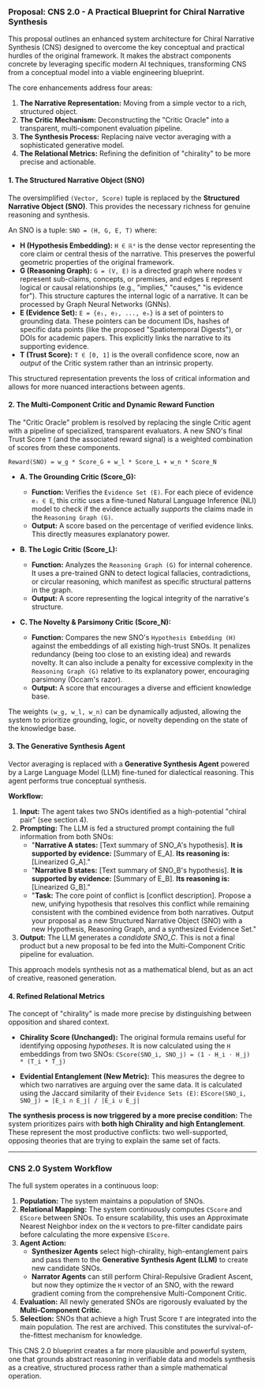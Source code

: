 ### **Proposal: CNS 2.0 - A Practical Blueprint for Chiral Narrative Synthesis**

This proposal outlines an enhanced system architecture for Chiral Narrative Synthesis (CNS) designed to overcome the key conceptual and practical hurdles of the original framework. It makes the abstract components concrete by leveraging specific modern AI techniques, transforming CNS from a conceptual model into a viable engineering blueprint.

The core enhancements address four areas:
1.  **The Narrative Representation:** Moving from a simple vector to a rich, structured object.
2.  **The Critic Mechanism:** Deconstructing the "Critic Oracle" into a transparent, multi-component evaluation pipeline.
3.  **The Synthesis Process:** Replacing naive vector averaging with a sophisticated generative model.
4.  **The Relational Metrics:** Refining the definition of "chirality" to be more precise and actionable.

#### **1. The Structured Narrative Object (SNO)**

The oversimplified `(Vector, Score)` tuple is replaced by the **Structured Narrative Object (SNO)**. This provides the necessary richness for genuine reasoning and synthesis.

An SNO is a tuple: `SNO = (H, G, E, T)` where:

*   **H (Hypothesis Embedding):** `H ∈ ℝᵈ` is the dense vector representing the core claim or central thesis of the narrative. This preserves the powerful geometric properties of the original framework.
*   **G (Reasoning Graph):** `G = (V, E)` is a directed graph where nodes `V` represent sub-claims, concepts, or premises, and edges `E` represent logical or causal relationships (e.g., "implies," "causes," "is evidence for"). This structure captures the internal logic of a narrative. It can be processed by Graph Neural Networks (GNNs).
*   **E (Evidence Set):** `E = {e₁, e₂, ..., eₙ}` is a set of pointers to grounding data. These pointers can be document IDs, hashes of specific data points (like the proposed "Spatiotemporal Digests"), or DOIs for academic papers. This explicitly links the narrative to its supporting evidence.
*   **T (Trust Score):** `T ∈ [0, 1]` is the overall confidence score, now an *output* of the Critic system rather than an intrinsic property.

This structured representation prevents the loss of critical information and allows for more nuanced interactions between agents.

#### **2. The Multi-Component Critic and Dynamic Reward Function**

The "Critic Oracle" problem is resolved by replacing the single Critic agent with a pipeline of specialized, transparent evaluators. A new SNO's final Trust Score `T` (and the associated reward signal) is a weighted combination of scores from these components.

`Reward(SNO) = w_g * Score_G + w_l * Score_L + w_n * Score_N`

*   **A. The Grounding Critic (Score_G):**
    *   **Function:** Verifies the `Evidence Set (E)`. For each piece of evidence `eᵢ ∈ E`, this critic uses a fine-tuned Natural Language Inference (NLI) model to check if the evidence actually *supports* the claims made in the `Reasoning Graph (G)`.
    *   **Output:** A score based on the percentage of verified evidence links. This directly measures explanatory power.

*   **B. The Logic Critic (Score_L):**
    *   **Function:** Analyzes the `Reasoning Graph (G)` for internal coherence. It uses a pre-trained GNN to detect logical fallacies, contradictions, or circular reasoning, which manifest as specific structural patterns in the graph.
    *   **Output:** A score representing the logical integrity of the narrative's structure.

*   **C. The Novelty & Parsimony Critic (Score_N):**
    *   **Function:** Compares the new SNO's `Hypothesis Embedding (H)` against the embeddings of all existing high-trust SNOs. It penalizes redundancy (being too close to an existing idea) and rewards novelty. It can also include a penalty for excessive complexity in the `Reasoning Graph (G)` relative to its explanatory power, encouraging parsimony (Occam's razor).
    *   **Output:** A score that encourages a diverse and efficient knowledge base.

The weights `(w_g, w_l, w_n)` can be dynamically adjusted, allowing the system to prioritize grounding, logic, or novelty depending on the state of the knowledge base.

#### **3. The Generative Synthesis Agent**

Vector averaging is replaced with a **Generative Synthesis Agent** powered by a Large Language Model (LLM) fine-tuned for dialectical reasoning. This agent performs true conceptual synthesis.

**Workflow:**

1.  **Input:** The agent takes two SNOs identified as a high-potential "chiral pair" (see section 4).
2.  **Prompting:** The LLM is fed a structured prompt containing the full information from both SNOs:
    *   "**Narrative A states:** [Text summary of SNO_A's hypothesis]. **It is supported by evidence:** [Summary of E_A]. **Its reasoning is:** [Linearized G_A]."
    *   "**Narrative B states:** [Text summary of SNO_B's hypothesis]. **It is supported by evidence:** [Summary of E_B]. **Its reasoning is:** [Linearized G_B]."
    *   "**Task:** The core point of conflict is [conflict description]. Propose a new, unifying hypothesis that resolves this conflict while remaining consistent with the combined evidence from both narratives. Output your proposal as a new Structured Narrative Object (SNO) with a new Hypothesis, Reasoning Graph, and a synthesized Evidence Set."
3.  **Output:** The LLM generates a *candidate SNO_C*. This is not a final product but a new proposal to be fed into the Multi-Component Critic pipeline for evaluation.

This approach models synthesis not as a mathematical blend, but as an act of creative, reasoned generation.

#### **4. Refined Relational Metrics**

The concept of "chirality" is made more precise by distinguishing between opposition and shared context.

*   **Chirality Score (Unchanged):** The original formula remains useful for identifying opposing *hypotheses*. It is now calculated using the `H` embeddings from two SNOs:
    `CScore(SNO_i, SNO_j) = (1 - H_i ⋅ H_j) * (T_i * T_j)`

*   **Evidential Entanglement (New Metric):** This measures the degree to which two narratives are arguing over the same data. It is calculated using the Jaccard similarity of their `Evidence Sets (E)`:
    `EScore(SNO_i, SNO_j) = |E_i ∩ E_j| / |E_i ∪ E_j|`

**The synthesis process is now triggered by a more precise condition:** The system prioritizes pairs with **both high Chirality and high Entanglement**. These represent the most productive conflicts: two well-supported, opposing theories that are trying to explain the same set of facts.

---

### **CNS 2.0 System Workflow**

The full system operates in a continuous loop:

1.  **Population:** The system maintains a population of SNOs.
2.  **Relational Mapping:** The system continuously computes `CScore` and `EScore` between SNOs. To ensure scalability, this uses an Approximate Nearest Neighbor index on the `H` vectors to pre-filter candidate pairs before calculating the more expensive `EScore`.
3.  **Agent Action:**
    *   **Synthesizer Agents** select high-chirality, high-entanglement pairs and pass them to the **Generative Synthesis Agent (LLM)** to create new candidate SNOs.
    *   **Narrator Agents** can still perform Chiral-Repulsive Gradient Ascent, but now they optimize the `H` vector of an SNO, with the reward gradient coming from the comprehensive Multi-Component Critic.
4.  **Evaluation:** All newly generated SNOs are rigorously evaluated by the **Multi-Component Critic**.
5.  **Selection:** SNOs that achieve a high Trust Score `T` are integrated into the main population. The rest are archived. This constitutes the survival-of-the-fittest mechanism for knowledge.

This CNS 2.0 blueprint creates a far more plausible and powerful system, one that grounds abstract reasoning in verifiable data and models synthesis as a creative, structured process rather than a simple mathematical operation.
